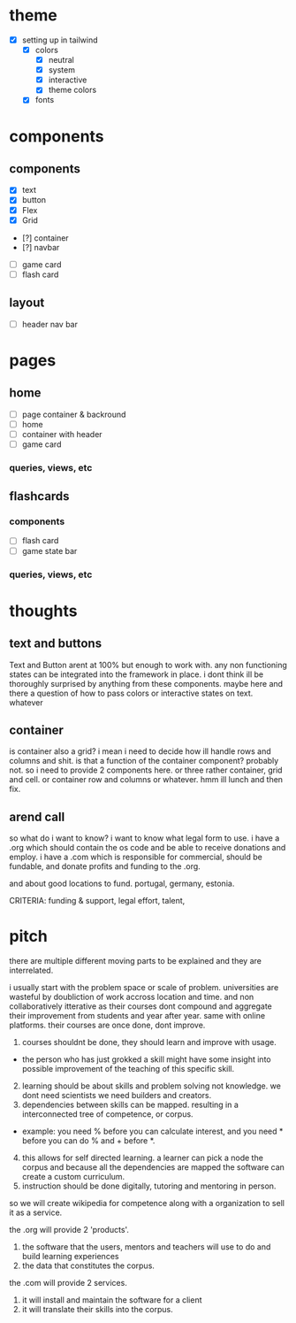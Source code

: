 # theme
  * [x] setting up in tailwind
    * [x] colors
		* [x] neutral
		* [x] system
		* [x] interactive 
		* [x] theme colors 
    * [x] fonts

# components
## components
  * [x] text
  * [x] button
  * [x] Flex
  * [x] Grid
  * [?] container
  * [?] navbar
  * [ ] game card
  * [ ] flash card

## layout
  * [ ] header nav bar

# pages
## home
- [ ] page container & backround
- [ ] home
- [ ] container with header
- [ ] game card
### queries, views, etc


## flashcards
### components
- [ ] flash card
- [ ] game state bar
### queries, views, etc


# thoughts
## text and buttons
Text and Button arent at 100% but enough to work with.
any non functioning states can be integrated into the framework in place.
i dont think ill be thoroughly surprised by anything from these components. 
maybe here and there a question of how to pass colors or interactive states on text. whatever

## container
is container also a grid?
i mean i need to decide how ill handle rows and columns and shit.
is that a function of the container component?
probably not.
so i need to provide 2 components here. or three rather
container, grid and cell.
or container row and columns or whatever.
hmm ill lunch and then fix.

## arend call
so what do i want to know?
i want to know  what legal form to use.
i have a .org which should contain the os code and be able to receive donations and employ.
i have a .com which is responsible for commercial, should be fundable, and donate profits and funding to the .org.


and about good locations to fund.
portugal, germany, estonia.

CRITERIA: funding & support, legal effort, talent, 

# pitch
there are multiple different moving parts to be explained and they are interrelated.

i usually start with the problem space or scale of problem.
universities are wasteful by doubliction of work accross location and time. and non collaboratively itterative as their courses dont compound and aggregate their improvement from students and year after year.
same with online platforms. their courses are once done, dont improve. 


1. courses shouldnt be done, they should learn and improve with usage. 
- the person who has just grokked a skill might have some insight into possible improvement of the teaching of this specific skill.
2. learning should be about skills and problem solving not knowledge. we dont need scientists we need builders and creators.
3. dependencies between skills can be mapped. resulting in a interconnected tree of competence, or corpus. 
- example: you need % before you can calculate interest, and you need * before you can do % and + before *.
4. this allows for self directed learning. a learner can pick a node the corpus and because all the dependencies are mapped the software can create a custom curriculum.
5. instruction should be done digitally, tutoring and mentoring in person.


so we will create wikipedia for competence along with a organization to sell it as a service.

the .org will provide 2 'products'. 
1. the software that the users, mentors and teachers will use to do and build learning experiences
2. the data that constitutes the corpus. 

the .com will provide 2 services. 
1. it will install and maintain the software for a client
2. it will translate their skills into the corpus. 
